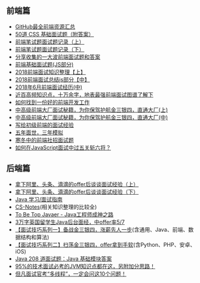 ## 前端篇

* [GitHub最全前端资源汇总](https://helloqingfeng.github.io/front-end-index/index.html)
* [50道 CSS 基础面试题（附答案）](https://juejin.im/entry/5ad2d3bff265da237a4d75dd)
* [前端笔试题面试题记录（上）](https://juejin.im/post/5aad40e4f265da237f1e12ed)
* [前端笔试题面试题记录（下）](https://juejin.im/post/5ac984646fb9a028c8131e11)
* [分享收集的一大波前端面试题和答案](https://juejin.im/entry/5a9d0f05f265da239b40eb7c)
* [前端基础面试题(JS部分)](https://juejin.im/entry/598c003c6fb9a03c367d054e)
* [2018前端面试知识整理【上】](https://juejin.im/post/5b2a6d7be51d4558ae19d22c)
* [2018前端面试总结js部分【中】](https://juejin.im/post/5b2f4eb9e51d4558cc35c289)
* [2018年6月前端面试经历(中)](https://juejin.im/post/5b3b70ea6fb9a04fe91a5039)
* [近百高频知识点，十万余字，地表最强前端面试图谱了解下](https://yuchengkai.cn/docs/zh/frontend/)
* [如何找到一份好的前端开发工作](https://mp.weixin.qq.com/s/Cs3BZEBZEV79hP7qFujOWg)
* [中高级前端大厂面试秘籍，为你保驾护航金三银四，直通大厂(上)](https://juejin.im/post/5c64d15d6fb9a049d37f9c20)
* [中高级前端大厂面试秘籍，为你保驾护航金三银四，直通大厂(中)](https://juejin.im/post/5c92f499f265da612647b754)
* [写给初级前端的面试经验](https://mp.weixin.qq.com/s/UD0cuGhJnPzgHkwWlNTzQQ)
* [五年面世，三年模拟](https://juejin.im/post/5ca0425e51882567ce181037)
* [寒冬中的前端社招面试题](https://juejin.im/post/5c8f30606fb9a070ef60996d)
* [如何在JavaScript面试中过五关斩六将？](https://mp.weixin.qq.com/s/hon5mR--sXxaE-TbDOlEHw)


## 后端篇
* [拿下阿里、头条、滴滴的offer后谈谈面试经验（上）](https://mp.weixin.qq.com/s/UNNPuH9aMO0Pw4rY9rhX3Q)
* [拿下阿里、头条、滴滴的offer后谈谈面试经验（下）](https://mp.weixin.qq.com/s/KtB1mpiZQMRhYyYiz5Xcsw)
* [Java 学习/面试指南](https://github.com/Snailclimb/JavaGuide)
* [CS-Notes](https://cyc2018.github.io/CS-Notes)(相关知识整理的比较全)
* [To Be Top Javaer - Java工程师成神之路](https://github.com/hollischuang/toBeTopJavaer)
* [3万字英国留学生Java后台面经，中offer率5/7](https://www.nowcoder.com/discuss/149285)
* [【面试技巧系列一】备战金三银四，涨薪先人一步](https://www.imooc.com/article/279293)(含通用、Java、前端、数据结构和算法)
* [【面试技巧系列二】扫荡金三银四，offer拿到手软](https://www.imooc.com/article/281607)(含Python、PHP、安卓、iOS)
* [Java 208 道面试题：Java 基础模块答案](https://www.imooc.com/article/281496)
* [95%的技术面试必考的JVM知识点都在这，另附加分思路！](https://mp.weixin.qq.com/s/4CE3VS7NZAUf8nBWF8T14w)
* [但凡面试官考“多线程”，一定会问这10个问题！](https://mp.weixin.qq.com/s/9MbZG1qPm54hPpj4n1RwEw)
